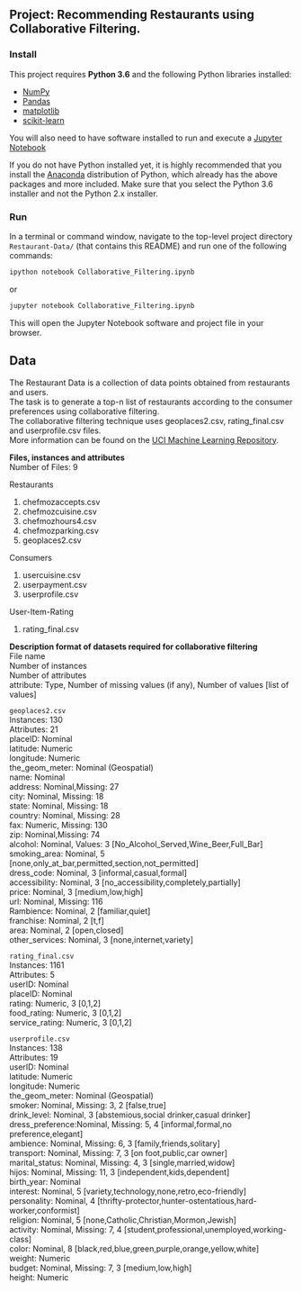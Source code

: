 ## Project: Recommending Restaurants using Collaborative Filtering.

### Install

This project requires **Python 3.6** and the following Python libraries installed:

- [NumPy](http://www.numpy.org/)
- [Pandas](http://pandas.pydata.org)
- [matplotlib](http://matplotlib.org/)
- [scikit-learn](http://scikit-learn.org/stable/)

You will also need to have software installed to run and execute a [Jupyter Notebook](http://ipython.org/notebook.html)

If you do not have Python installed yet, it is highly recommended that you install the [Anaconda](http://continuum.io/downloads) distribution of Python, which already has the above packages and more included. Make sure that you select the Python 3.6 installer and not the Python 2.x installer. 

### Run

In a terminal or command window, navigate to the top-level project directory `Restaurant-Data/` (that contains this README) and run one of the following commands:

```bash
ipython notebook Collaborative_Filtering.ipynb
```  
or
```bash
jupyter notebook Collaborative_Filtering.ipynb
```

This will open the Jupyter Notebook software and project file in your browser.


## Data

The Restaurant Data is a collection of data points obtained from restaurants and users.<br />
The task is to generate a top-n list of restaurants according to the consumer preferences using collaborative filtering.<br />
The collaborative filtering technique uses geoplaces2.csv, rating_final.csv and userprofile.csv files.<br />
More information can be found on the [UCI Machine Learning Repository](https://archive.ics.uci.edu/ml/datasets/Restaurant+%26+consumer+data).

**Files, instances and attributes**<br />
Number of Files: 9<br />

Restaurants<br />
1. chefmozaccepts.csv
2. chefmozcuisine.csv
3. chefmozhours4.csv
4. chefmozparking.csv
5. geoplaces2.csv

Consumers<br />
1. usercuisine.csv
2. userpayment.csv
3. userprofile.csv

User-Item-Rating<br />
1. rating_final.csv

**Description format of datasets required for collaborative filtering**<br />
File name<br />
Number of instances<br />
Number of attributes<br />
attribute: Type, Number of missing values (if any), Number of values [list of values]

`geoplaces2.csv`<br />
Instances: 130<br />
Attributes: 21<br />
placeID: Nominal<br />
latitude: Numeric<br />
longitude: Numeric<br />
the_geom_meter: Nominal (Geospatial)<br />
name: Nominal<br />
address: Nominal,Missing: 27<br />
city: Nominal, Missing: 18<br />
state: Nominal, Missing: 18<br />
country: Nominal, Missing: 28<br />
fax: Numeric, Missing: 130<br />
zip: Nominal,Missing: 74<br />
alcohol: Nominal, Values: 3 [No_Alcohol_Served,Wine_Beer,Full_Bar]<br />
smoking_area: Nominal, 5 [none,only_at_bar,permitted,section,not_permitted]<br />
dress_code:	Nominal, 3 [informal,casual,formal]<br />
accessibility: Nominal, 3 [no_accessibility,completely,partially]<br />
price: Nominal, 3 [medium,low,high]<br />
url: Nominal, Missing: 116<br />
Rambience: Nominal, 2 [familiar,quiet]<br />
franchise: Nominal, 2 [t,f]<br />
area: Nominal, 2 [open,closed]<br />
other_services:	Nominal, 3 [none,internet,variety]<br />

`rating_final.csv`<br />
Instances: 1161<br />
Attributes: 5<br />
userID: Nominal<br />
placeID: Nominal<br />
rating: Numeric, 3 [0,1,2]<br />
food_rating: Numeric, 3 [0,1,2]<br />
service_rating:	Numeric, 3 [0,1,2]<br />

`userprofile.csv`<br />
Instances: 138<br />
Attributes: 19<br />
userID: Nominal<br />
latitude: Numeric<br />
longitude: Numeric<br />
the_geom_meter: Nominal (Geospatial)<br />
smoker: Nominal, Missing: 3, 2 [false,true]<br />
drink_level: Nominal, 3 [abstemious,social drinker,casual drinker]<br />
dress_preference:Nominal, Missing: 5, 4 [informal,formal,no preference,elegant]<br />
ambience: Nominal, Missing: 6, 3 [family,friends,solitary]<br />
transport: Nominal, Missing: 7, 3 [on foot,public,car owner]<br />
marital_status:	Nominal, Missing: 4, 3 [single,married,widow]<br />
hijos: Nominal, Missing: 11, 3 [independent,kids,dependent]<br />
birth_year:	Nominal<br />
interest: Nominal, 5 [variety,technology,none,retro,eco-friendly]<br />
personality: Nominal, 4 [thrifty-protector,hunter-ostentatious,hard-worker,conformist]<br />
religion: Nominal, 5 [none,Catholic,Christian,Mormon,Jewish]<br />
activity: Nominal, Missing: 7, 4 [student,professional,unemployed,working-class]<br />
color: Nominal, 8 [black,red,blue,green,purple,orange,yellow,white]<br />
weight: Numeric<br />
budget: Nominal, Missing: 7, 3 [medium,low,high]<br />
height: Numeric<br />
